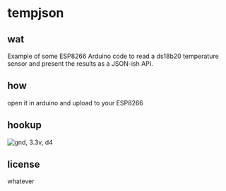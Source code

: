 # tempjson

## wat
Example of some ESP8266 Arduino code to read a ds18b20 temperature sensor 
and present the results as a JSON-ish API.

## how
open it in arduino and upload to your ESP8266

## hookup
![gnd, 3.3v, d4](http://www.modernmethod.com/send/files/tempjsonhookup.jpg)

## license
whatever

